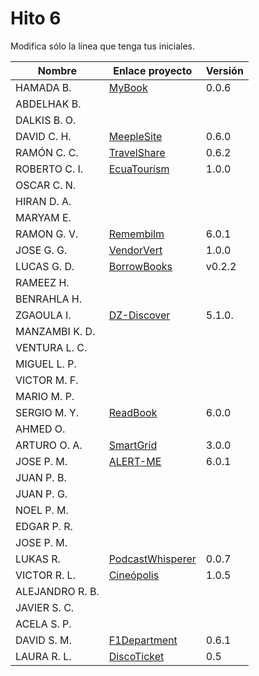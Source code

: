 # Hito 6

Modifica sólo la línea que tenga tus iniciales.

| Nombre          | Enlace proyecto                                                         | Versión        |
| --------------- | ----------------------------------------------------------------------- | -------------- |
| HAMADA B.       | [MyBook](https://github.com/hamadabouhcida/cc_project)                  | 0.0.6          |
| ABDELHAK B.     | <!--enlace-->                                                           | <!--versión--> |
| DALKIS B. O.    | <!--enlace-->                                                           | <!--versión--> |
| DAVID C. H.     | [MeepleSite](https://github.com/DavidCh33/CC)                           | 0.6.0          |
| RAMÓN C. C. | [TravelShare](https://github.com/rccarmenaty/TravelShare/tree/hito6)| 0.6.2|
| ROBERTO C. I.   | [EcuaTourism](https://github.com/Roark98/EcuaTourism)                   | 1.0.0          |
| OSCAR C. N.     | <!--enlace-->                                                           | <!--versión--> |
| HIRAN D. A.     | <!--enlace-->                                                           | <!--versión--> |
| MARYAM E.       | <!--enlace-->                                                           | <!--versión--> |
| RAMON G. V.     | [Remembilm](https://github.com/ramongarver/MUII-CCFI)                   | 6.0.1          |
| JOSE G. G.      | [VendorVert](https://github.com/modejota/VendorVert)                    | 1.0.0          |
| LUCAS G. D.     | [BorrowBooks](https://github.com/LuGuDu/BorrowBooks)                    | v0.2.2         |
| RAMEEZ H.       | <!--enlace-->                                                           | <!--versión--> |
| BENRAHLA H.     | <!--enlace-->                                                           | <!--versión--> |
| ZGAOULA I.      |[DZ-Discover](https://github.com/Ilyas-ZG/Asignatura-CC)                 |    5.1.0.      |
| MANZAMBI K. D.  | <!--enlace-->                                                           | <!--versión--> |
| VENTURA L. C.   | <!--enlace-->                                                           | <!--versión--> |
| MIGUEL L. P.    | <!--enlace-->                                                           | <!--versión--> |
| VICTOR M. F.    | <!--enlace-->                                                           | <!--versión--> |
| MARIO M. P.     | <!--enlace-->                                                           | <!--versión--> |
| SERGIO M. Y.    | [ReadBook](https://github.com/sergiomesasyelamos2000/CC-Proyecto-22-23) | 6.0.0          |
| AHMED O.        | <!--enlace-->                                                           | <!--versión--> |
| ARTURO O. A.    | [SmartGrid](https://github.com/SrArtur/CC_22-23)                                                        | 3.0.0 |
| JOSE P. M.      | [ALERT-ME](https://github.com/josepadial/MII_CC)                        | 6.0.1          |
| JUAN P. B.      | <!--enlace-->                                                           | <!--versión--> |
| JUAN P. G.      | <!--enlace-->                                                           | <!--versión--> |
| NOEL P. M.      | <!--enlace-->                                                           | <!--versión--> |
| EDGAR P. R.     | <!--enlace-->                                                           | <!--versión--> |
| JOSE P. M.      | <!--enlace-->                                                           | <!--versión--> |
| LUKAS R.        | [PodcastWhisperer](https://github.com/lrilling/podcastWhisperer)        | 0.0.7          |
| VICTOR R. L.    | [Cineópolis](https://github.com/VictorRubia/MI_CC_UGR)                  | 1.0.5          |
| ALEJANDRO R. B. | <!--enlace-->                                                           | <!--versión--> |
| JAVIER S. C.    | <!--enlace-->                                                           | <!--versión--> |
| ACELA S. P.     | <!--enlace-->                                                           | <!--versión--> |
| DAVID S. M.     | [F1Department](https://github.com/Nastard/F1Department)                 | 0.6.1          |
| LAURA R. L.     | [DiscoTicket](https://github.com/LauraRoson99/Laura_CC_22-23)           | 0.5            |
